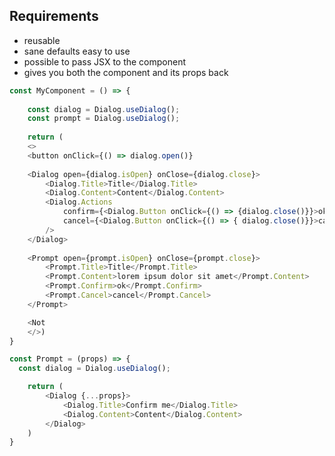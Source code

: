 ## Requirements
- reusable
- sane defaults easy to use
- possible to pass JSX to the component
- gives you both the component and its props back

``` javascript
const MyComponent = () => {
	
	const dialog = Dialog.useDialog();
	const prompt = Dialog.useDialog();
	
	return (
	<>
	<button onClick={() => dialog.open()}
	
	<Dialog open={dialog.isOpen} onClose={dialog.close}>
		<Dialog.Title>Title</Dialog.Title>
		<Dialog.Content>Content</Dialog.Content>
		<Dialog.Actions
			confirm={<Dialog.Button onClick={() => {dialog.close()}}>ok</Dialog.Button>}
			cancel={<Dialog.Button onClick={() => { dialog.close()}}>cancel</Dialog.Button>}
		/>
	</Dialog>
	
	<Prompt open={prompt.isOpen} onClose={prompt.close}>
		<Prompt.Title>Title</Prompt.Title>
		<Prompt.Content>lorem ipsum dolor sit amet</Prompt.Content>
		<Prompt.Confirm>ok</Prompt.Confirm>
		<Prompt.Cancel>cancel</Prompt.Cancel>
	</Prompt>

	<Not
	</>)
}
```

``` js
const Prompt = (props) => {
  const dialog = Dialog.useDialog();

	return (
		<Dialog {...props}>
			<Dialog.Title>Confirm me</Dialog.Title>
			<Dialog.Content>Content</Dialog.Content>
		</Dialog>
	)
}
```